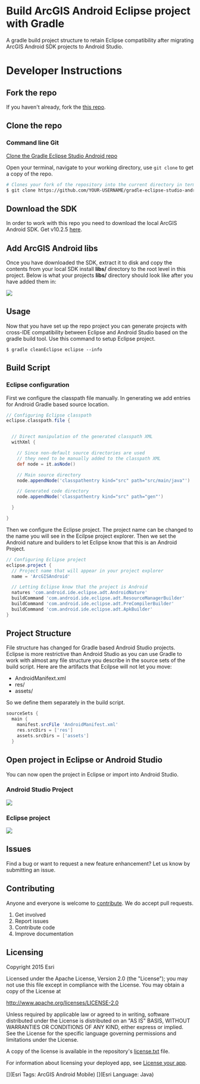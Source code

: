 # Build ArcGIS Android Eclipse project with Gradle
A gradle build project structure to retain Eclipse compatibility after migrating ArcGIS Android SDK projects to Android Studio.

# Developer Instructions

## Fork the repo
If you haven't already, fork the [this repo](https://github.com/Esri/gradle-eclipse-studio-android/fork).

## Clone the repo
### Command line Git
[Clone the Gradle Eclipse Studio Android repo](https://help.github.com/articles/fork-a-repo#step-2-clone-your-fork)

Open your terminal, navigate to your working directory, use ```git clone``` to get a copy of the repo.

```bash
# Clones your fork of the repository into the current directory in terminal
$ git clone https://github.com/YOUR-USERNAME/gradle-eclipse-studio-android.git
```

## Download the SDK
In order to work with this repo you need to download the local ArcGIS Android SDK.  Get v10.2.5 [here](https://developers.arcgis.com/downloads/).  

## Add ArcGIS Android libs
Once you have downloaded the SDK, extract it to disk and copy the contents from your local SDK install **libs/** directory to the root level in this project.  Below is what your projects **libs/** directory should look like after you have added them in:  

![](Android-SDK-libs.png)

## Usage
Now that you have set up the repo project you can generate projects with cross-IDE compatibility between Eclipse and Android Studio based on the gradle build tool.  Use this command to setup Eclipse project.
```
$ gradle cleanEclipse eclipse --info
```

## Build Script
### Eclipse configuration
First we configure the classpath file manually.  In generating we add entries for Android Gradle based source location.  

```groovy
// Configuring Eclipse classpath
eclipse.classpath.file {


  // Direct manipulation of the generated classpath XML
  withXml {

    // Since non-default source directories are used
    // they need to be manually added to the classpath XML
    def node = it.asNode()

    // Main source directory
    node.appendNode('classpathentry kind="src" path="src/main/java"')

    // Generated code directory
    node.appendNode('classpathentry kind="src" path="gen"')

  }

}
```

Then we configure the Eclipse project.  The project name can be changed to the name you will see in the Ecilpse project explorer.  Then we set the Android nature and builders to let Eclipse know that this is an Android Project.  

```groovy
// Configuring Eclipse project
eclipse.project {
  // Project name that will appear in your project explorer
  name = 'ArcGISAndroid'

  // Letting Eclipse know that the project is Android
  natures 'com.android.ide.eclipse.adt.AndroidNature'
  buildCommand 'com.android.ide.eclipse.adt.ResourceManagerBuilder'
  buildCommand 'com.android.ide.eclipse.adt.PreCompilerBuilder'
  buildCommand 'com.android.ide.eclipse.adt.ApkBuilder'
}
```


## Project Structure
File structure has changed for Gradle based Android Studio projects.  Eclipse is more restrictive than Android Studio as you can use Gradle to work with almost any file structure you describe in the source sets of the build script.  Here are the artifacts that Ecilpse will not let you move:  

* AndroidManifext.xml
* res/
* assets/

So we define them separately in the build script.  

```groovy
sourceSets {
  main {
    manifest.srcFile 'AndroidManifest.xml'
    res.srcDirs = ['res']
    assets.srcDirs = ['assets']
  }
```

## Open project in Eclipse or Android Studio
You can now open the project in Eclipse or import into Android Studio.

### Android Studio Project

![](android-studio-project-structure.png)

### Eclipse project

![](eclipse-project-structure.png)

## Issues
Find a bug or want to request a new feature enhancement?  Let us know by submitting an issue.

## Contributing
Anyone and everyone is welcome to [contribute](https://github.com/Esri/maps-app-android/blob/master/CONTRIBUTING.md). We do accept pull requests.

1. Get involved
2. Report issues
3. Contribute code
4. Improve documentation

## Licensing
Copyright 2015 Esri

Licensed under the Apache License, Version 2.0 (the "License"); you may not use this file except in compliance with the License. You may obtain a copy of the License at

http://www.apache.org/licenses/LICENSE-2.0

Unless required by applicable law or agreed to in writing, software distributed under the License is distributed on an "AS IS" BASIS, WITHOUT WARRANTIES OR CONDITIONS OF ANY KIND, either express or implied. See the License for the specific language governing permissions and limitations under the License.

A copy of the license is available in the repository's [license.txt](https://github.com/Esri/maps-app-android/blob/master/license.txt) file.

For information about licensing your deployed app, see [License your app](https://developers.arcgis.com/android/guide/license-your-app.htm).

[](Esri Tags: ArcGIS Android Mobile)
[](Esri Language: Java)​
